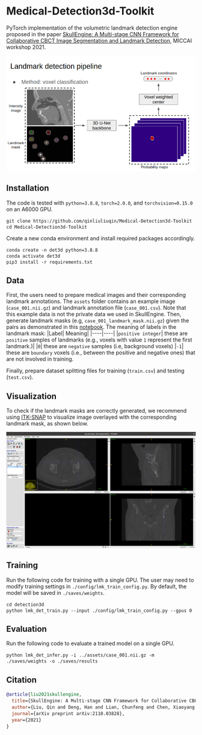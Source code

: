 # Medical-Detection3d-Toolkit
PyTorch implementation of the volumetric landmark detection engine proposed in the paper [SkullEngine: A Multi-stage CNN Framework for Collaborative CBCT Image Segmentation and Landmark Detection](https://arxiv.org/abs/2110.03828), MICCAI workshop 2021.

<p align="center">
  <img src="./assets/framework.png" alt="drawing", width="700"/>
</p>

## Installation
The code is tested with ``python=3.8.8``, ``torch=2.0.0``, and ``torchvision=0.15.0`` on an A6000 GPU.
```
git clone https://github.com/qinliuliuqin/Medical-Detection3d-Toolkit
cd Medical-Detection3d-Toolkit
```
Create a new conda environment and install required packages accordingly.
```
conda create -n det3d python=3.8.8
conda activate det3d
pip3 install -r requirements.txt
```

## Data
First, the users need to prepare medical images and their corresponding landmark annotations. The ``assets`` folder contains an example image (``case_001.nii.gz``) and landmark annotation file (``case_001.csv``). Note that this example data is not the private data we used in SkullEngine. Then, generate landmark masks (e.g, ``case_001_landmark_mask.nii.gz``) given the pairs as demonstrated in this [notebook](./detection3d/scripts/gen_lamdmark_mask.ipynb). The meaning of labels in the landmark mask:
|Label| Meaning|
|----|----|
|``positive integer``| these are ``positive`` samples of landmarks (e.g., voxels with value ``1`` represent the first landmark.)|
|``0``| these are ``negative`` samples (i.e, background voxels)
|``-1``| these are ``boundary`` voxels (i.e., between the positive and negative ones) that are not involved in training. 

Finally, prepare dataset splitting files for training (``train.csv``) and testing (``test.csv``).

## Visualization
To check if the landmark masks are correctly generated, we recommend using [ITK-SNAP](http://www.itksnap.org/pmwiki/pmwiki.php) to visualize image overlayed with the corresponding landmark mask, as shown below.

<p align="center">
  <img src="./assets/itksnap.png" alt="drawing", width="700"/>
</p>

## Training
Run the following code for training with a single GPU.
The user may need to modify training settings in ``./config/lmk_train_config.py``. By default, the model will be saved in ``./saves/weights``.
```
cd detection3d
python lmk_det_train.py --input ./config/lmk_train_config.py --gpus 0
```

## Evaluation
Run the following code to evaluate a trained model on a single GPU.
```
python lmk_det_infer.py -i ../assets/case_001.nii.gz -m ./saves/weights -o ./saves/results
``` 

## Citation
```bibtex
@article{liu2021skullengine,
  title={SkullEngine: A Multi-stage CNN Framework for Collaborative CBCT Image Segmentation and Landmark Detection},
  author={Liu, Qin and Deng, Han and Lian, Chunfeng and Chen, Xiaoyang and Xiao, Deqiang and Ma, Lei and Chen, Xu and Kuang, Tianshu and Gateno, Jaime and Yap, Pew-Thian and others},
  journal={arXiv preprint arXiv:2110.03828},
  year={2021}
}
```
